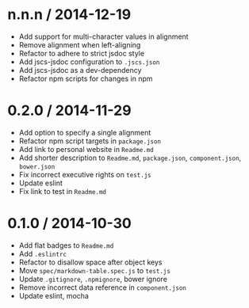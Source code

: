 
n.n.n / 2014-12-19
==================

  * Add support for multi-character values in alignment
  * Remove alignment when left-aligning
  * Refactor to adhere to strict jsdoc style
  * Add jscs-jsdoc configuration to `.jscs.json`
  * Add jscs-jsdoc as a dev-dependency
  * Refactor npm scripts for changes in npm

0.2.0 / 2014-11-29
==================

 * Add option to specify a single alignment
 * Refactor npm script targets in `package.json`
 * Add link to personal website in `Readme.md`
 * Add shorter description to `Readme.md`, `package.json`, `component.json`, `bower.json`
 * Fix incorrect executive rights on `test.js`
 * Update eslint
 * Fix link to test in `Readme.md`

0.1.0 / 2014-10-30
==================

 * Add flat badges to `Readme.md`
 * Add `.eslintrc`
 * Refactor to disallow space after object keys
 * Move `spec/markdown-table.spec.js` to `test.js`
 * Update `.gitignore`, `.npmignore`, bower ignore
 * Remove incorrect data reference in `component.json`
 * Update eslint, mocha

